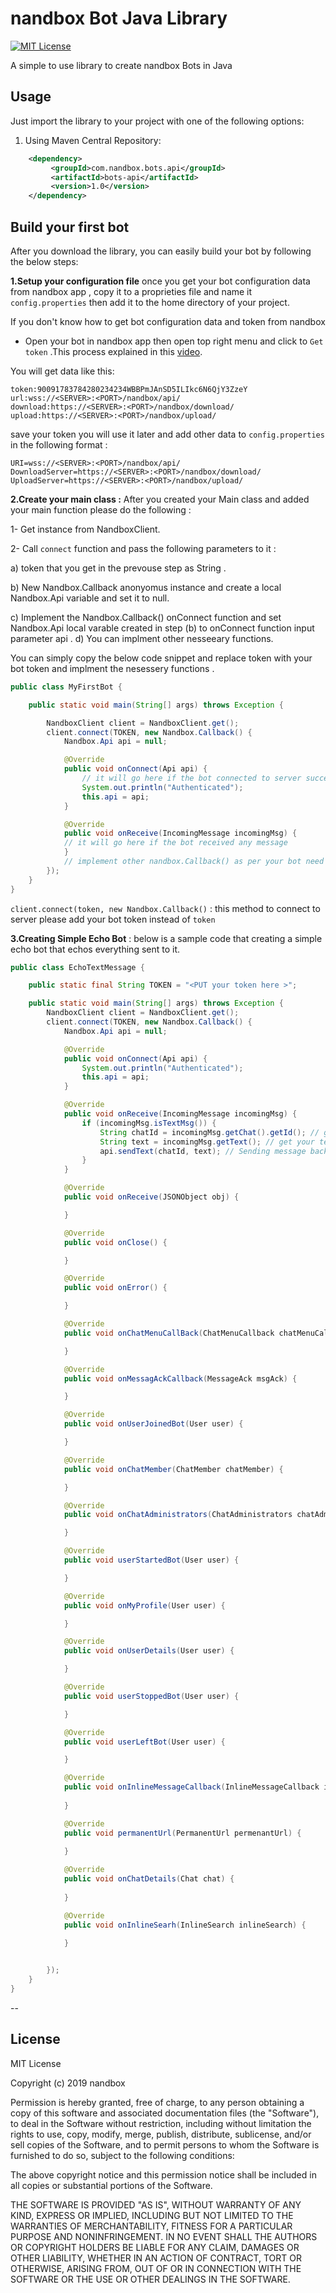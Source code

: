 
# nandbox Bot Java Library

[![MIT License](http://img.shields.io/badge/license-MIT-blue.svg?style=flat)](https://github.com/nandbox/nandboxbotsapi/blob/master/LICENSE)

A simple to use library to create nandbox Bots in Java

## Usage

Just import  the library to your project with one of the following options:

  1. Using Maven Central Repository:

```xml
    <dependency>
         <groupId>com.nandbox.bots.api</groupId>
		 <artifactId>bots-api</artifactId>
		 <version>1.0</version>
    </dependency>
```
## Build your first bot
After you download the library, you can easily build your bot by following the below steps:

**1.Setup your configuration file** once you get your bot configuration data from nandbox app , copy it to a proprieties file and name it  `config.properties` then add it to the home directory of your project.

If you don't know how to get bot configuration data and token from nandbox 

- Open your bot in nandbox app then open  top right menu and click to `Get token` .This process explained in this [video](https://www.youtube.com/watch?v=FXb6tjOuxSc&feature=youtu.be).



You will get data like this:
``` 
token:90091783784280234234WBBPmJAnSD5ILIkc6N6QjY3ZzeY
url:wss://<SERVER>:<PORT>/nandbox/api/  
download:https://<SERVER>:<PORT>/nandbox/download/  
upload:https://<SERVER>:<PORT>/nandbox/upload/
```
save your token you will use it later and add other data to  `config.properties` in the following format :
``` 
URI=wss://<SERVER>:<PORT>/nandbox/api/
DownloadServer=https://<SERVER>:<PORT>/nandbox/download/  
UploadServer=https://<SERVER>:<PORT>/nandbox/upload/
```

**2.Create your main class :**  After you created your Main class and added your main function please do the following :

1- Get instance from NandboxClient.

2- Call `connect` function and pass the following parameters to it :

 a) token that you get in the prevouse step as String .
 
 b) New Nandbox.Callback anonyomus instance and create a local Nandbox.Api variable and set it to null.
 
 c) Implement the Nandbox.Callback() onConnect function and set Nandbox.Api local varable created in step (b) to onConnect function input parameter api .
 d) You can implment other nesseeary functions.
 
 You can simply copy the below code snippet and replace token with your bot token and implment the nesessery functions .

```java
public class MyFirstBot {

	public static void main(String[] args) throws Exception {

		NandboxClient client = NandboxClient.get();
		client.connect(TOKEN, new Nandbox.Callback() {
			Nandbox.Api api = null;

			@Override
			public void onConnect(Api api) {
				// it will go here if the bot connected to server successfuly 
				System.out.println("Authenticated");
				this.api = api;
			}

			@Override
			public void onReceive(IncomingMessage incomingMsg) {
			// it will go here if the bot received any message 
			}
			// implement other nandbox.Callback() as per your bot need .
		});
	}
}
```
`client.connect(token, new Nandbox.Callback()`  : this method to connect to server please add your bot token  instead of `token`

**3.Creating Simple Echo Bot** : below is a sample code that creating a simple echo bot that echos everything sent to it.
```java
public class EchoTextMessage {

	public static final String TOKEN = "<PUT your token here >";

	public static void main(String[] args) throws Exception {
		NandboxClient client = NandboxClient.get();
		client.connect(TOKEN, new Nandbox.Callback() {
			Nandbox.Api api = null;

			@Override
			public void onConnect(Api api) {
				System.out.println("Authenticated");
				this.api = api;
			}

			@Override
			public void onReceive(IncomingMessage incomingMsg) {
				if (incomingMsg.isTextMsg()) {
					String chatId = incomingMsg.getChat().getId(); // get your chat Id
					String text = incomingMsg.getText(); // get your text message
					api.sendText(chatId, text); // Sending message back as an Echo
				}
			}

			@Override
			public void onReceive(JSONObject obj) {

			}

			@Override
			public void onClose() {

			}

			@Override
			public void onError() {

			}

			@Override
			public void onChatMenuCallBack(ChatMenuCallback chatMenuCallback) {

			}

			@Override
			public void onMessagAckCallback(MessageAck msgAck) {

			}

			@Override
			public void onUserJoinedBot(User user) {

			}

			@Override
			public void onChatMember(ChatMember chatMember) {

			}

			@Override
			public void onChatAdministrators(ChatAdministrators chatAdministrators) {

			}

			@Override
			public void userStartedBot(User user) {

			}

			@Override
			public void onMyProfile(User user) {

			}

			@Override
			public void onUserDetails(User user) {

			}

			@Override
			public void userStoppedBot(User user) {

			}

			@Override
			public void userLeftBot(User user) {

			}

			@Override
			public void onInlineMessageCallback(InlineMessageCallback inlineMsgCallback) {
				
			}

			@Override
			public void permanentUrl(PermanentUrl permenantUrl) {
				
			}

			@Override
			public void onChatDetails(Chat chat) {
				
			}

			@Override
			public void onInlineSearh(InlineSearch inlineSearch) {
			
			}


		});
	}
}
```
--
## License 
MIT License

Copyright (c) 2019 nandbox

Permission is hereby granted, free of charge, to any person obtaining a copy
of this software and associated documentation files (the "Software"), to deal
in the Software without restriction, including without limitation the rights
to use, copy, modify, merge, publish, distribute, sublicense, and/or sell
copies of the Software, and to permit persons to whom the Software is
furnished to do so, subject to the following conditions:

The above copyright notice and this permission notice shall be included in all
copies or substantial portions of the Software.

THE SOFTWARE IS PROVIDED "AS IS", WITHOUT WARRANTY OF ANY KIND, EXPRESS OR
IMPLIED, INCLUDING BUT NOT LIMITED TO THE WARRANTIES OF MERCHANTABILITY,
FITNESS FOR A PARTICULAR PURPOSE AND NONINFRINGEMENT. IN NO EVENT SHALL THE
AUTHORS OR COPYRIGHT HOLDERS BE LIABLE FOR ANY CLAIM, DAMAGES OR OTHER
LIABILITY, WHETHER IN AN ACTION OF CONTRACT, TORT OR OTHERWISE, ARISING FROM,
OUT OF OR IN CONNECTION WITH THE SOFTWARE OR THE USE OR OTHER DEALINGS IN THE
SOFTWARE.
